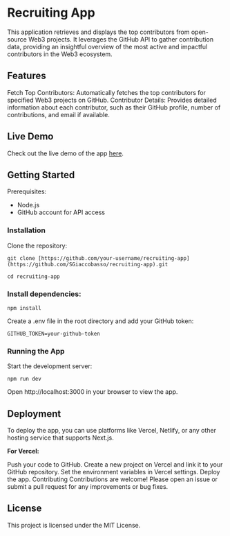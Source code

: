 # Recruiting App
This application retrieves and displays the top contributors from open-source Web3 projects. It leverages the GitHub API to gather contribution data, providing an insightful overview of the most active and impactful contributors in the Web3 ecosystem.

## Features
Fetch Top Contributors: Automatically fetches the top contributors for specified Web3 projects on GitHub.
Contributor Details: Provides detailed information about each contributor, such as their GitHub profile, number of contributions, and email if available.
## Live Demo
Check out the live demo of the app [here](https://recruiting-app-puce.vercel.app/).

## Getting Started
Prerequisites:
- Node.js
- GitHub account for API access

### Installation
Clone the repository:

`git clone [https://github.com/your-username/recruiting-app](https://github.com/SGiaccobasso/recruiting-app).git`

`cd recruiting-app`

### Install dependencies:

`npm install`

Create a .env file in the root directory and add your GitHub token:

`GITHUB_TOKEN=your-github-token`

### Running the App
Start the development server:

`npm run dev`

Open http://localhost:3000 in your browser to view the app.

## Deployment
To deploy the app, you can use platforms like Vercel, Netlify, or any other hosting service that supports Next.js.

**For Vercel:**

Push your code to GitHub.
Create a new project on Vercel and link it to your GitHub repository.
Set the environment variables in Vercel settings.
Deploy the app.
Contributing
Contributions are welcome! Please open an issue or submit a pull request for any improvements or bug fixes.

## License
This project is licensed under the MIT License.

